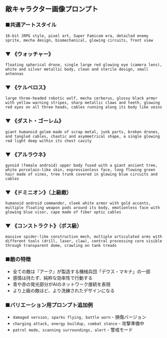 ## 敵キャラクター画像プロンプト

### ■共通アートスタイル
`16-bit JRPG style, pixel art, Super Famicom era, detailed enemy sprite, mecha design, biomechanical, glowing circuits, front view`

### ▼ 《ウォッチャー》
`floating spherical drone, single large red glowing eye (camera lens), white and silver metallic body, clean and sterile design, small antennas`

### ▼ 《ケルベロス》
`large three-headed robotic wolf, mecha cerberus, glossy black armor with yellow warning stripes, sharp metallic claws and teeth, glowing red eyes on all three heads, cables running along its body like veins`

### ▼ 《ダスト・ゴーレム》
`giant humanoid golem made of scrap metal, junk parts, broken drones, and tangled cables, chaotic and asymmetrical shape, a single glowing red light deep within its chest cavity`

### ▼ 《アルラウネ》
`gynoid (female android) upper body fused with a giant ancient tree, white porcelain-like skin, expressionless face, long flowing green hair made of vines, tree trunk covered in glowing blue circuits and cables`

### ▼ 《ドミニオン》（上級敵）
`humanoid android commander, sleek white armor with gold accents, multiple floating weapon pods around its body, emotionless face with glowing blue visor, cape made of fiber optic cables`

### ▼ 《コンストラクト》（ボス級）
`massive spider-like construction mech, multiple articulated arms with different tools (drill, laser, claw), central processing core visible through transparent dome, crawling on tank treads`

### ■敵の特徴
- 全ての敵は『アーク』が製造する機械兵団「デウス・マキナ」の一部
- 感情は持たず、純粋な効率性で行動する
- 青や赤の発光部分がAIのネットワーク接続を表現
- より上級の敵ほど、より洗練されたデザインになる

### ■バリエーション用プロンプト追加例
- `damaged version, sparks flying, battle worn` - 損傷バージョン
- `charging attack, energy buildup, combat stance` - 攻撃準備中
- `patrol mode, scanning surroundings, alert` - 警戒モード

